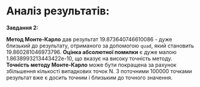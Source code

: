 
# Аналіз результатів:
**Завдання 2:**

**Метод Монте-Карло** дав результат 19.873640746610086 - дуже близький до результату, отриманого за допомогою `quad`, який становить 19.860281046973796. 
**Оцінка абсолютної помилки** є дуже малою 1.8638993213443422e-10, що вказує на високу точність методу.
**Точність методу Монте-Карло** може бути покращена за рахунок збільшення кількості випадкових точок N. З поточними 100000 точками результат вже є досить точним і близьким до точного значення.